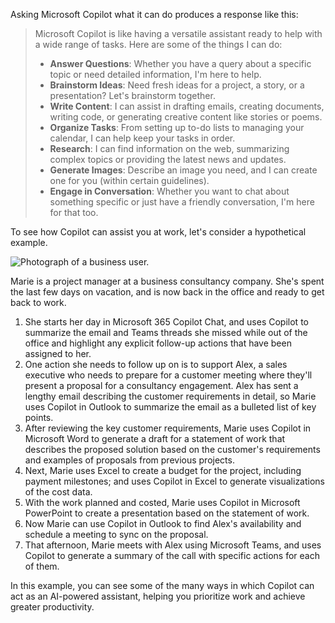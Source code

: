 Asking Microsoft Copilot what it can do produces a response like this:

> Microsoft Copilot is like having a versatile assistant ready to help with a wide range of tasks. Here are some of the things I can do:
>
> - **Answer Questions**: Whether you have a query about a specific topic or need detailed information, I'm here to help.
> - **Brainstorm Ideas**: Need fresh ideas for a project, a story, or a presentation? Let's brainstorm together.
> - **Write Content**: I can assist in drafting emails, creating documents, writing code, or generating creative content like stories or poems.
> - **Organize Tasks**: From setting up to-do lists to managing your calendar, I can help keep your tasks in order.
> - **Research**: I can find information on the web, summarizing complex topics or providing the latest news and updates.
> - **Generate Images**: Describe an image you need, and I can create one for you (within certain guidelines).
> - **Engage in Conversation**: Whether you want to chat about something specific or just have a friendly conversation, I'm here for that too.

To see how Copilot can assist you at work, let's consider a hypothetical example.

![Photograph of a business user.](../media/business-user.jpg)

Marie is a project manager at a business consultancy company. She's spent the last few days on vacation, and is now back in the office and ready to get back to work.

1. She starts her day in Microsoft 365 Copilot Chat, and uses Copilot to summarize the email and Teams threads she missed while out of the office and highlight any explicit follow-up actions that have been assigned to her.
1. One action she needs to follow up on is to support Alex, a sales executive who needs to prepare for a customer meeting where they'll present a proposal for a consultancy engagement. Alex has sent a lengthy email describing the customer requirements in detail, so Marie uses Copilot in Outlook to summarize the email as a bulleted list of key points.
1. After reviewing the key customer requirements, Marie uses Copilot in Microsoft Word to generate a draft for a statement of work that describes the proposed solution based on the customer's requirements and examples of proposals from previous projects.
1. Next, Marie uses Excel to create a budget for the project, including payment milestones; and uses Copilot in Excel to generate visualizations of the cost data.
1. With the work planned and costed, Marie uses Copilot in Microsoft PowerPoint to create a presentation based on the statement of work.
1. Now Marie can use Copilot in Outlook to find Alex's availability and schedule a meeting to sync on the proposal.
1. That afternoon, Marie meets with Alex using Microsoft Teams, and uses Copilot to generate a summary of the call with specific actions for each of them.

In this example, you can see some of the many ways in which Copilot can act as an AI-powered assistant, helping you prioritize work and achieve greater productivity.
